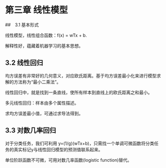 # 第三章 线性模型

##　3.1 基本形式

线性模型，线性组合函数：f(x) = wTx + b.

解释性好，蕴藏着机器学习的基本思想。

## 3.2 线性回归

均方误差有非常好的几何意义，对应欧氏距离。基于均方误差最小化来进行模型求解的方法称为“最小二乘法”。

线性回归中，就是找到一条直线，使所有样本到直线上的欧氏距离之和最小。

多元线性回归：样本由多个属性描述。

求均方误差最小值，可通过求导法得到。

## 3.3 对数几率回归

对于分类任务，我们可利用 y=(1/g)(wTx+b)，只需找一个单调可微函数将分类任务的真实标记y与线性回归模型的预测值联系起来。

单位阶跃函数不可微，可用对数几率函数(logistic function)替代。

